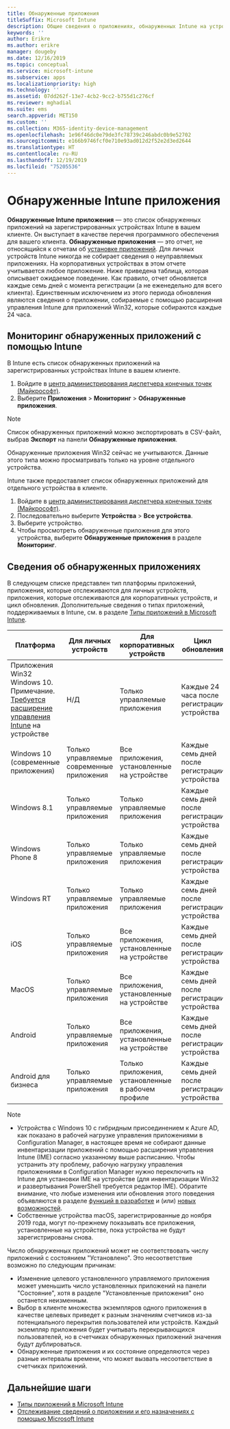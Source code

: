 ```yaml
---
title: Обнаруженные приложения
titleSuffix: Microsoft Intune
description: Общие сведения о приложениях, обнаруженных Intune на устройстве.
keywords: ''
author: Erikre
ms.author: erikre
manager: dougeby
ms.date: 12/16/2019
ms.topic: conceptual
ms.service: microsoft-intune
ms.subservice: apps
ms.localizationpriority: high
ms.technology: ''
ms.assetid: 07dd262f-13e7-4cb2-9cc2-b755d1c276cf
ms.reviewer: mghadial
ms.suite: ems
search.appverid: MET150
ms.custom: ''
ms.collection: M365-identity-device-management
ms.openlocfilehash: 1e96f46dc0e79de3fc78739c246abdc0b9e52702
ms.sourcegitcommit: e166b9746fcf0e710e93ad012d2f52e2d3ed2644
ms.translationtype: HT
ms.contentlocale: ru-RU
ms.lasthandoff: 12/19/2019
ms.locfileid: "75205536"
---
```

# <a name="intune-discovered-apps"></a>Обнаруженные Intune приложения

**Обнаруженные Intune приложения** — это список обнаруженных приложений на зарегистрированных устройствах Intune в вашем клиенте. Он выступает в качестве перечня программного обеспечения для вашего клиента. **Обнаруженные приложения** — это отчет, не относящийся к отчетам об [установке приложений](apps-monitor.md). Для личных устройств Intune никогда не собирает сведения о неуправляемых приложениях. На корпоративных устройствах в этом отчете учитывается любое приложение. Ниже приведена таблица, которая описывает ожидаемое поведение. Как правило, отчет обновляется каждые семь дней с момента регистрации (а не еженедельно для всего клиента). Единственным исключением из этого периода обновления являются сведения о приложении, собираемые с помощью расширения управления Intune для приложений Win32, которые собираются каждые 24 часа.

## <a name="monitor-discovered-apps-with-intune"></a>Мониторинг обнаруженных приложений с помощью Intune

В Intune есть список обнаруженных приложений на зарегистрированных устройствах Intune в вашем клиенте.

1. Войдите в [центр администрирования диспетчера конечных точек (Майкрософт)](https://go.microsoft.com/fwlink/?linkid=2109431).
2. Выберите **Приложения** > **Мониторинг** > **Обнаруженные приложения**.

>[!NOTE]
>Список обнаруженных приложений можно экспортировать в CSV-файл, выбрав **Экспорт** на панели **Обнаруженные приложения**.
>
>Обнаруженные приложения Win32 сейчас не учитываются. Данные этого типа можно просматривать только на уровне отдельного устройства.

Intune также предоставляет список обнаруженных приложений для отдельного устройства в клиенте.

1. Войдите в [центр администрирования диспетчера конечных точек (Майкрософт)](https://go.microsoft.com/fwlink/?linkid=2109431).
2. Последовательно выберите **Устройства** > **Все устройства**.
3. Выберите устройство.
4. Чтобы просмотреть обнаруженные приложения для этого устройства, выберите **Обнаруженные приложения** в разделе **Мониторинг**.

## <a name="details-of-discovered-apps"></a>Сведения об обнаруженных приложениях

В следующем списке представлен тип платформы приложений, приложения, которые отслеживаются для личных устройств, приложения, которые отслеживаются для корпоративных устройств, и цикл обновления. Дополнительные сведения о типах приложений, поддерживаемых в Intune, см. в разделе [Типы приложений в Microsoft Intune](apps-add.md#app-types-in-microsoft-intune).

| Платформа | Для личных устройств | Для корпоративных устройств | Цикл обновления |
|------------------------------------------------------------------------|----------------------------------|--------------------------------------------------|---------------------------------------|
| Приложения Win32 Windows 10. Примечание. [Требуется расширение управления Intune](intune-management-extension.md) на устройстве | Н/Д | Только управляемые приложения | Каждые 24 часа после регистрации устройства |
| Windows 10 (современные приложения) | Только управляемые современные приложения | Все приложения, установленные на устройстве | Каждые семь дней после регистрации устройства |
| Windows 8.1 | Только управляемые приложения | Только управляемые приложения | Каждые семь дней после регистрации устройства |
| Windows Phone 8 | Только управляемые приложения | Только управляемые приложения | Каждые семь дней после регистрации устройства |
| Windows RT | Только управляемые приложения | Только управляемые приложения | Каждые семь дней после регистрации устройства |
| iOS | Только управляемые приложения | Все приложения, установленные на устройстве | Каждые семь дней после регистрации устройства |
| MacOS | Только управляемые приложения | Все приложения, установленные на устройстве | Каждые семь дней после регистрации устройства |
| Android | Только управляемые приложения | Все приложения, установленные на устройстве | Каждые семь дней после регистрации устройства |
| Android для бизнеса | Только управляемые приложения | Только приложения, установленные в рабочем профиле | Каждые семь дней после регистрации устройства |

> [!NOTE]
> - Устройства с Windows 10 с гибридным присоединением к Azure AD, как показано в рабочей нагрузке управления приложениями в Configuration Manager, в настоящее время не собирают данные инвентаризации приложений с помощью расширения управления Intune (IME) согласно указанному выше расписанию. Чтобы устранить эту проблему, рабочую нагрузку управления приложениями в Configuration Manager нужно переключить на Intune для установки IME на устройстве (для инвентаризации Win32 и развертывания PowerShell требуется редактор IME). Обратите внимание, что любые изменения или обновления этого поведения объявляются в разделе [функций в разработке](../fundamentals/in-development.md) и (или) [новых возможностей](../fundamentals/whats-new.md).
> - Собственные устройства macOS, зарегистрированные до ноября 2019 года, могут по-прежнему показывать все приложения, установленные на устройстве, пока устройства не будут зарегистрированы снова.

Число обнаруженных приложений может не соответствовать числу приложений с состоянием "Установлено". Это несоответствие возможно по следующим причинам:

- Изменение целевого установленного управляемого приложения может уменьшить число установленных приложений на панели "Состояние", хотя в разделе "Установленные приложения" оно останется неизменным.
- Выбор в клиенте множества экземпляров одного приложения в качестве целевых приведет к разным значениям счетчиков из-за потенциального перекрытия пользователей или устройств. Каждый экземпляр приложения будет учитывать перекрывающихся пользователей, но в счетчиках обнаруженных приложений значения будут дублироваться.
- Обнаруженные приложения и их состояние определяются через разные интервалы времени, что может вызвать несоответствие в счетчиках приложений.

## <a name="next-steps"></a>Дальнейшие шаги

- [Типы приложений в Microsoft Intune](apps-add.md#app-types-in-microsoft-intune)
- [Отслеживание сведений о приложении и его назначениях с помощью Microsoft Intune](apps-monitor.md)
